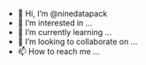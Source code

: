 - 👋 Hi, I’m @ninedatapack
- 👀 I’m interested in ...
- 🌱 I’m currently learning ...
- 💞️ I’m looking to collaborate on ...
- 📫 How to reach me ...

<!---
ninedatapack/ninedatapack is a ✨ special ✨ repository because its `README.md` (this file) appears on your GitHub profile.
You can click the Preview link to take a look at your changes.
--->
